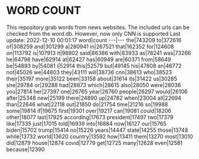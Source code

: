 # WORD COUNT
This repository grab words from news websites. The included urls can be checked from the word.db.
However, now only CNN is supported
Last update: 2022-12-10 00:01:17
word|count
---|---
the|743209
to|372616
of|308259
and|301299
a|280941
in|267521
that|162352
for|124608
on|113792
is|107913
it|98802
said|86386
with|83933
as|78241
was|73266
he|64798
have|62914
at|62427
has|60949
are|60371
from|58649
be|54893
by|54081
i|52914
this|52579
but|49145
his|47808
an|46772
not|45026
we|44803
they|43111
will|38736
cnn|38613
who|38523
their|35197
more|35122
been|33158
about|31614
its|31422
us|30285
she|29784
or|29288
had|28873
which|28615
also|28050
were|28036
you|27814
her|27397
one|26765
year|26760
people|26297
would|26106
after|25348
new|25199
there|24890
up|24782
when|23004
all|22694
than|22646
what|22118
out|21850
do|21754
time|21216
so|19988
some|19814
if|19675
first|19301
over|19217
can|19081
could|18206
other|18077
last|17925
according|17673
president|17497
two|17379
like|17335
just|17015
told|16939
into|16884
now|16127
our|15765
biden|15702
trump|15414
no|15226
years|14447
state|14255
those|13748
while|13732
world|13620
country|13592
how|13411
them|13270
most|13010
did|12879
house|12874
covid|12779
get|12725
many|12628
even|12581
because|12390
